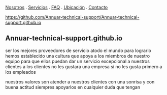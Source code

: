 [Nosotros](./nosotros.md) . [Servicios](./servicios.md) . [FAQ](FAQ.md) . [Ubicación](ubicacion.md) . [Contacto](./contacto.md)


https://github.com/Annuar-technical-support/Annuar-technical-support.github.io


## Annuar-technical-support.github.io

ser los mejores proveedores de servicio  atodo el mundo  para lograrlo hemos establecido una cultura que apoya a los miembros  de nuestro equipo para que ellos puedan dar un servicio  excepcional  a nuestros clientes  a los clientes no les gustara una empresa si no  les gusta primero a los empleados 


nuestros valores son 
 atender  a nuestros clientes con una sonrisa y con buena actitud 
 siempres apoyarlos en cualquier duda que tengan 
 

